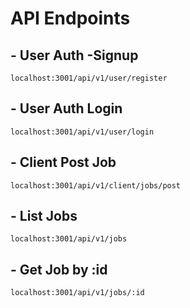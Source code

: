 # API Endpoints

## - User Auth -Signup 
`localhost:3001/api/v1/user/register`

## - User Auth Login 
`localhost:3001/api/v1/user/login`

## - Client Post Job
`localhost:3001/api/v1/client/jobs/post`

## - List Jobs 
`localhost:3001/api/v1/jobs`

## - Get Job by :id
`localhost:3001/api/v1/jobs/:id`